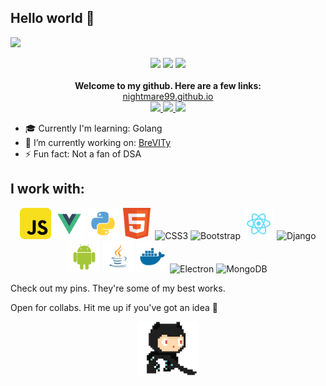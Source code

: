 ## Hello world 👋
![](https://komarev.com/ghpvc/?username=Nightmare99) 
<p align="center">
  <img src="https://thumbs.gfycat.com/PepperyShallowKentrosaurus.webp" width=100>
  <img src="https://thumbs.gfycat.com/FeminineRemarkableChuckwalla-max-1mb.gif" width=100>
  <img src="https://thumbs.gfycat.com/PepperyShallowKentrosaurus.webp" width=100>
  <br><br>
  <strong>
    Welcome to my github. Here are a few links:
  </strong>
  <br>
  <a href="https://nightmare99.github.io">
    nightmare99.github.io
  </a>
  <br>
  <a href="https://www.facebook.com/ekat99/">
    <img src="https://hackernoon.com/photos/PrB8ElNwFUY9FJD7Kw2aUJtm1UW2-859b2i4p" width=50>
  </a>
  <a href="https://www.linkedin.com/in/vishal-kumar-91236a154/">
    <img src="https://hackernoon.com/photos/PrB8ElNwFUY9FJD7Kw2aUJtm1UW2-cjw12i45" width=50>
  </a>
  <a href="https://www.youtube.com/channel/UCiRztkBiAFZKl85UB8AObzw?view_as=subscriber">
    <img src="https://hackernoon.com/photos/PrB8ElNwFUY9FJD7Kw2aUJtm1UW2-pi1q2icy" width=50>
  </a>
</p>

- 🎓 Currently I'm learning: Golang
- 🔭 I’m currently working on: [BreVITy](https://www.youtube.com/channel/UCOCgnRFRs7PBLFlBj8EW2lg)
- ⚡ Fun fact: Not a fan of DSA

## I work with:
<p align="center">
    <img src="https://raw.githubusercontent.com/edent/SuperTinyIcons/master/images/svg/javascript.svg" title="Javascript" width=50>
    <img src="https://raw.githubusercontent.com/edent/SuperTinyIcons/master/images/svg/vue.svg" title="VueJS" width=50>
    <img src="https://raw.githubusercontent.com/edent/SuperTinyIcons/master/images/svg/python.svg" title="Python" width=50>
    <img src="https://raw.githubusercontent.com/edent/SuperTinyIcons/master/images/svg/html5.svg" title="HTML5" width=50>
    <img src="https://cdn.worldvectorlogo.com/logos/css3.svg" title="CSS3" width=50>
    <img src="https://upload.wikimedia.org/wikipedia/commons/b/b2/Bootstrap_logo.svg" title="Bootstrap" width=50>
    <img src="https://raw.githubusercontent.com/edent/SuperTinyIcons/master/images/svg/react.svg" title="React" width=50>
    <img src="https://cdn.freebiesupply.com/logos/large/2x/django-logo-svg-vector.svg" title="Django" width=40>
    <img src="https://raw.githubusercontent.com/edent/SuperTinyIcons/master/images/svg/android.svg" title="Android" width=50>
    <img src="https://raw.githubusercontent.com/edent/SuperTinyIcons/master/images/svg/java.svg" title="Java" width=50>
    <img src="https://raw.githubusercontent.com/edent/SuperTinyIcons/master/images/svg/docker.svg" title="Docker" width=50>
    <img src="https://upload.wikimedia.org/wikipedia/commons/thumb/9/91/Electron_Software_Framework_Logo.svg/384px-Electron_Software_Framework_Logo.svg.png" title="Electron" width=50>
    <img src="https://static.javatpoint.com/mongodb/images/mongodb-tutorial.jpg" title="MongoDB" width=50>
</p>
Check out my pins. They're some of my best works.

Open for collabs. Hit me up if you've got an idea 🤘

<p align="center">
  <img src="https://github.com/Nightmare99/nightmare99/blob/master/img/github.gif?raw=true" width=100>
</p>
<!--
**Nightmare99/nightmare99** is a ✨ _special_ ✨ repository because its `README.md` (this file) appears on your GitHub profile.

Here are some ideas to get you started:

- 🔭 I’m currently working on ...
- 🌱 I’m currently learning ...
- 👯 I’m looking to collaborate on ...
- 🤔 I’m looking for help with ...
- 💬 Ask me about ...
- 📫 How to reach me: ...
- 😄 Pronouns: ...
- ⚡ Fun fact: ...
-->
